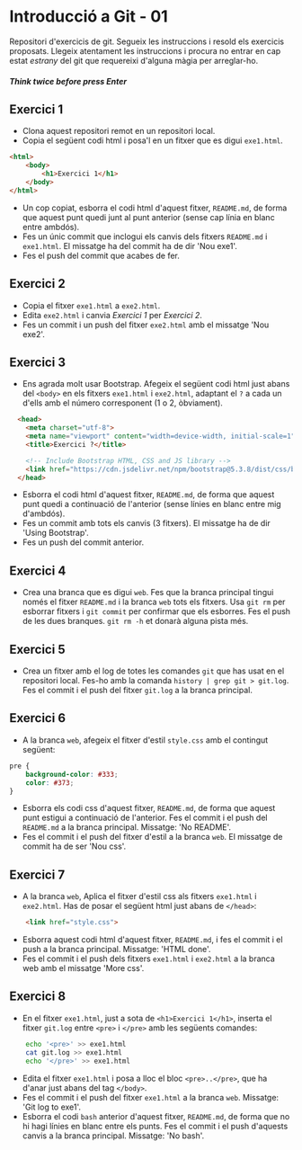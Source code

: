 # Introducció a Git - 01

Repositori d'exercicis de git. Segueix les instruccions i resold els exercicis
proposats. Llegeix atentament les instruccions i procura no entrar en cap
estat _estrany_ del git que requereixi d'alguna màgia per arreglar-ho.

##### _Think twice before press Enter_

## Exercici 1

  - Clona aquest repositori remot en un repositori local.
  - Copia el següent codi html i posa'l en un fitxer que es digui `exe1.html`.

```html
<html>
    <body>
        <h1>Exercici 1</h1>
    </body>
</html>
```
  - Un cop copiat, esborra el codi html d'aquest fitxer, `README.md`, de forma
    que aquest punt quedi junt al punt anterior (sense cap línia en blanc entre
    ambdós).
  - Fes un únic commit que inclogui els canvis dels fitxers `README.md` i
    `exe1.html`. El missatge ha del commit ha de dir 'Nou exe1'.
  - Fes el push del commit que acabes de fer.

## Exercici 2

  - Copia el fitxer `exe1.html` a `exe2.html`.
  - Edita `exe2.html` i canvia _Exercici 1_ per _Exercici 2_.
  - Fes un commit i un push del fitxer `exe2.html` amb el missatge 'Nou exe2'.

## Exercici 3

  - Ens agrada molt usar Bootstrap. Afegeix el següent codi html just abans del
    `<body>` en els fitxers `exe1.html` i `exe2.html`, adaptant el `?` a cada
    un d'ells amb el número corresponent (1 o 2, òbviament).

```html
  <head>
    <meta charset="utf-8">
    <meta name="viewport" content="width=device-width, initial-scale=1">
    <title>Exercici ?</title>

    <!-- Include Bootstrap HTML, CSS and JS library -->
    <link href="https://cdn.jsdelivr.net/npm/bootstrap@5.3.8/dist/css/bootstrap.min.css" rel="stylesheet" integrity="sha384-sRIl4kxILFvY47J16cr9ZwB07vP4J8+LH7qKQnuqkuIAvNWLzeN8tE5YBujZqJLB" crossorigin="anonymous">
  </head>
  ```

  - Esborra el codi html d'aquest fitxer, `README.md`, de forma que aquest
    punt quedi a continuació de l'anterior (sense línies en blanc entre mig
    d'ambdós).
  - Fes un commit amb tots els canvis (3 fitxers). El missatge ha de dir
    'Using Bootstrap'.
  - Fes un push del commit anterior.

## Exercici 4

  - Crea una branca que es digui `web`. Fes que la branca principal tingui
    només el fitxer `README.md` i la branca `web` tots els fitxers. Usa `git
    rm` per esborrar fitxers i `git commit` per confirmar que els esborres.
    Fes el push de les dues branques. `git rm -h` et donarà alguna pista més.

## Exercici 5

  - Crea un fitxer amb el log de totes les comandes `git` que has usat en el
    repositori local. Fes-ho amb la comanda `history | grep git > git.log`.
    Fes el commit i el push del fitxer `git.log` a la branca principal.

## Exercici 6

  - A la branca `web`, afegeix el fitxer d'estil `style.css` amb el contingut
    següent:

```css
pre {
    background-color: #333;
    color: #373;
}
```

  - Esborra els codi css d'aquest fitxer, `README.md`, de forma que aquest
    punt estigui a continuació de l'anterior. Fes el commit i el push del
    `README.md` a la branca principal. Missatge: 'No README'.
  - Fes el commit i el push del fitxer d'estil a la branca `web`. El missatge
    de commit ha de ser 'Nou css'.

## Exercici 7

  - A la branca `web`, Aplica el fitxer d'estil css als fitxers `exe1.html` i
    `exe2.html`. Has de posar el següent html just abans de `</head>`:

```html
    <link href="style.css">
```

  - Esborra aquest codi html d'aquest fitxer, `README.md`, i fes el commit i
    el push a la branca principal. Missatge: 'HTML done'.
  - Fes el commit i el push dels fitxers `exe1.html` i `exe2.html` a la branca
    web amb el missatge 'More css'.

## Exercici 8

  - En el fitxer `exe1.html`, just a sota de `<h1>Exercici 1</h1>`, inserta el
    fitxer `git.log` entre `<pre>` i `</pre>` amb les següents comandes:

```bash
    echo '<pre>' >> exe1.html
    cat git.log >> exe1.html
    echo '</pre>' >> exe1.html
```

  - Edita el fitxer `exe1.html` i posa a lloc el bloc `<pre>..</pre>`, que ha
    d'anar just abans del tag `</body>`.
  - Fes el commit i el push del fitxer `exe1.html` a la branca `web`.
    Missatge: 'Git log to exe1'.
  - Esborra el codi `bash` anterior d'aquest fitxer, `README.md`, de forma que
    no hi hagi línies en blanc entre els punts. Fes el commit i el push
    d'aquests canvis a la branca principal. Missatge: 'No bash'.
